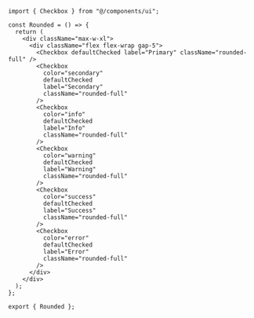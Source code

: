 ﻿```tsx
import { Checkbox } from "@/components/ui";

const Rounded = () => {
  return (
    <div className="max-w-xl">
      <div className="flex flex-wrap gap-5">
        <Checkbox defaultChecked label="Primary" className="rounded-full" />
        <Checkbox
          color="secondary"
          defaultChecked
          label="Secondary"
          className="rounded-full"
        />
        <Checkbox
          color="info"
          defaultChecked
          label="Info"
          className="rounded-full"
        />
        <Checkbox
          color="warning"
          defaultChecked
          label="Warning"
          className="rounded-full"
        />
        <Checkbox
          color="success"
          defaultChecked
          label="Success"
          className="rounded-full"
        />
        <Checkbox
          color="error"
          defaultChecked
          label="Error"
          className="rounded-full"
        />
      </div>
    </div>
  );
};

export { Rounded };

```

